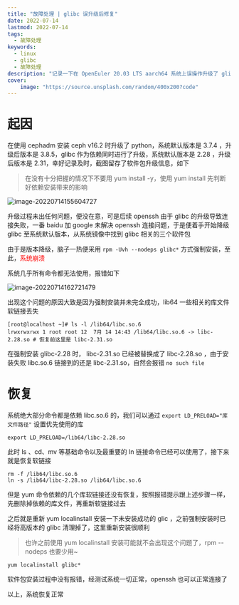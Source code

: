 ```yaml
---
title: "故障处理 | glibc 误升级后修复" 
date: 2022-07-14
lastmod: 2022-07-14
tags: 
  - 故障处理
keywords:
  - linux
  - glibc
  - 故障处理
description: "记录一下在 OpenEuler 20.03 LTS aarch64 系统上误操作升级了 glibc 后紧急修复的步骤" 
cover:
    image: "https://source.unsplash.com/random/400x200?code" 
---
```


# 起因

在使用 cephadm 安装 ceph v16.2 时升级了 python，系统默认版本是 3.7.4 ，升级后版本是 3.8.5，glibc 作为依赖同时进行了升级，系统默认版本是 2.28 ，升级后版本是 2.31，幸好记录及时，截图留存了软件包升级信息，如下

> 在没有十分把握的情况下不要用 yum install -y，使用 yum install 先判断好依赖安装带来的影响

![image-20220714155604727](https://image.lvbibir.cn/blog/image-20220714155604727.png)

升级过程未出任何问题，便没在意，可是后续 openssh 由于 glibc 的升级导致连接失败，一番 baidu 加 google 未解决 openssh 连接问题，于是便着手开始降级 glibc 至系统默认版本，从系统镜像中找到 glibc 相关的三个软件包

由于是版本降级，脑子一热便采用 `rpm -Uvh --nodeps glibc*` 方式强制安装，至此，<font color='red'>系统崩溃</font>

系统几乎所有命令都无法使用，报错如下

![image-20220714162721479](https://image.lvbibir.cn/blog/image-20220714162721479.png)

出现这个问题的原因大致是因为强制安装并未完全成功，lib64 一些相关的库文件软链接丢失

```textile
[root@localhost ~]# ls -l /lib64/libc.so.6
lrwxrwxrwx 1 root root 12  7月 14 14:43 /lib64/libc.so.6 -> libc-2.28.so # 恢复前这里是 libc-2.31.so
```

在强制安装 glibc-2.28 时， libc-2.31.so 已经被替换成了 libc-2.28.so ，由于安装失败 libc.so.6 链接到的还是 libc-2.31.so，自然会报错 `no such file`

# 恢复

系统绝大部分命令都是依赖 libc.so.6 的，我们可以通过 `export LD_PRELOAD="库文件路径"` 设置优先使用的库

```textile
export LD_PRELOAD=/lib64/libc-2.28.so
```

此时 ls 、cd、mv 等基础命令以及最重要的 ln 链接命令已经可以使用了，接下来就是恢复软链接

```textile
rm -f /lib64/libc.so.6
ln -s /lib64/libc-2.28.so /lib64/libc.so.6
```

但是 yum 命令依赖的几个库软链接还没有恢复，按照报错提示跟上述步骤一样，先删除掉依赖的库文件，再重新软链接过去

之后就是重新 yum localinstall 安装一下未安装成功的 glic ，之前强制安装时已经将高版本的 glibc 清理掉了，这里重新安装很顺利

> 也许之前使用 yum localinstall 安装可能就不会出现这个问题了，rpm --nodeps 也要少用~

```textile
yum localinstall glibc*
```

软件包安装过程中没有报错，经测试系统一切正常，openssh 也可以正常连接了

以上，系统恢复正常

